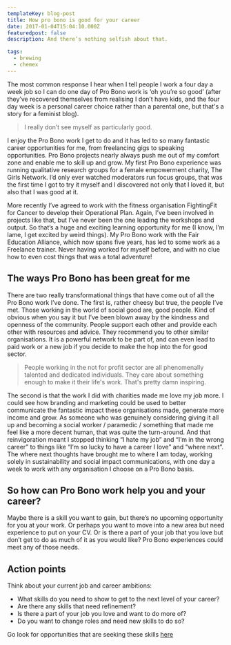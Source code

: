 ```yaml
---
templateKey: blog-post
title: How pro bono is good for your career
date: 2017-01-04T15:04:10.000Z
featuredpost: false
description: And there’s nothing selfish about that.

tags:
  - brewing
  - chemex
---
```


The most common response I hear when I tell people I work a four day a week job so I can do one day of Pro Bono work is ‘oh you’re so good’ (after they’ve recovered themselves from realising I don’t have kids, and the four day week is a personal career choice rather than a parental one, but that's a story for a feminist blog). 

> I really don’t see myself as particularly good. 

I enjoy the Pro Bono work I get to do and it has led to so many fantastic career opportunities for me, from freelancing gigs to speaking opportunities. Pro Bono projects nearly always push me out of my comfort zone and enable me to skill up and grow. My first Pro Bono experience was running qualitative research groups for a female empowerment charity, The Girls Network. I’d only ever watched moderators run focus groups, that was the first time I got to try it myself and I discovered not only that I loved it, but also that I was good at it. 

More recently I’ve agreed to work with the fitness organisation FightingFit for Cancer to develop their Operational Plan. Again, I’ve been involved in projects like that, but I’ve never been the one leading the workshops and output. So that’s a huge and exciting learning opportunity for me (I know, I’m lame, I get excited by weird things).  My Pro Bono work with the Fair Education Alliance, which now spans five years, has led to some work as a Freelance trainer. Never having worked for myself before, and with no clue how to even cost things that was a total adventure!

## The ways Pro Bono has been great for me
There are two really transformational things that have come out of all the Pro Bono work I’ve done. The first is, rather cheesy but true, the people I’ve met. Those working in the world of social good are, good people. Kind of obvious when you say it but I’ve been blown away by the kindness and openness of the community. People support each other and provide each other with resources and advice. They recommend you to other similar organisations. It is a powerful network to be part of, and can even lead to paid work or a new job if you decide to make the hop into the for good sector. 

> People working in the not for profit sector are all phenomenally talented and dedicated individuals. They care about something enough to make it their life's work. That's pretty damn inspiring.

The second is that the work I did with charities made me love my job more. I could see how branding and marketing could be used to better communicate the fantastic impact these organisations made, generate more income and grow. As someone who was genuinely considering giving it all up and becoming a social worker / paramedic / something that made me feel like a more decent human, that was quite the turn-around. And that reinvigoration meant I stopped thinking “I hate my job” and “I’m in the wrong career” to things like “I’m so lucky to have a career I love” and “where next”. The where next thoughts have brought me to where I am today, working solely in sustainability and social impact communications, with one day a week to work with any organisation I choose on a Pro Bono basis. 

## So how can Pro Bono work help you and your career? 
Maybe there is a skill you want to gain, but there’s no upcoming opportunity for you at your work. Or perhaps you want to move into a new area but need experience to put on your CV. Or is there a part of your job that you love but don’t get to do as much of it as you would like? Pro Bono experiences could meet any of those needs. 

## Action points
Think about your current job and career ambitions:
- What skills do you need to show to get to the next level of your career?
- Are there any skills that need refinement?
- Is there a part of your job you love and want to do more of?
- Do you want to change roles and need new skills to do so?

Go look for opportunities that are seeking these skills [here](https://reachvolunteering.org.uk/)
